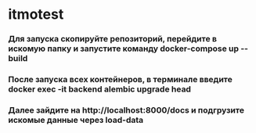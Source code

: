 # itmotest
### Для запуска скопируйте репозиторий, перейдите в искомую папку и запустите команду docker-compose up --build
### После запуска всех контейнеров, в терминале введите docker exec -it backend alembic upgrade head
### Далее зайдите на http://localhost:8000/docs и подгрузите искомые данные через load-data
